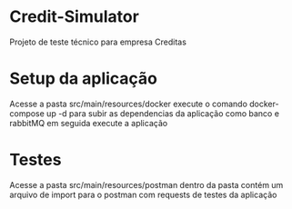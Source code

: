 # Credit-Simulator
Projeto de teste técnico para empresa Creditas


# Setup da aplicação
Acesse a pasta src/main/resources/docker execute o comando docker-compose up -d para subir as dependencias da aplicação como banco e rabbitMQ em seguida execute a aplicação

# Testes
Acesse a pasta src/main/resources/postman dentro da pasta contém um arquivo de import para o postman com requests de testes da aplicação